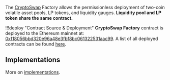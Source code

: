 The [CryptoSwap](../../stableswap-exchange/stableswap-ng/overview.md) Factory allows the permissionless deployment of two-coin volatile asset pools, LP tokens, and liquidity gauges. **Liquidity pool and LP token share the same contract.**

!!!deploy "Contract Source & Deployment"
    **CryptoSwap Factory** contract is deployed to the Ethereum mainnet at: [0xf18056bbd320e96a48e3fbf8bc061322531aac99](https://etherscan.io/address/0xf18056bbd320e96a48e3fbf8bc061322531aac99#code).
    A list of all deployed contracts can be found [here](../../references/deployed-contracts.md#pool-factory).


## **Implementations**

More on [implementations](./implementations.md).
